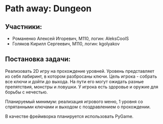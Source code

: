 # Path away: Dungeon

## Участники:
* Романенко Алексей Игоревич, М110, логин: AleksCoolS
* Голяков Кирилл Сергеевич, М110, логин: kgolyakov

## Постановка задачи:
Реализовать 2D игру на прохождение уровней. Уровень представляет из себя лабиринт, в котором разбросаны ключи. Цель игрока - собрать все ключи и дойти до выхода. На пути его могут ожидать разные препятствия, монстры и ловушки. У игрока есть здоровье и оружие для борьбы с нечестью.

Планируемый минимум: реализация игрового меню, 1 уровня со спрятанными ключами и выходом с поздравлением о прохождении.

В качестве фреймворка планируется использовать PyGame.
